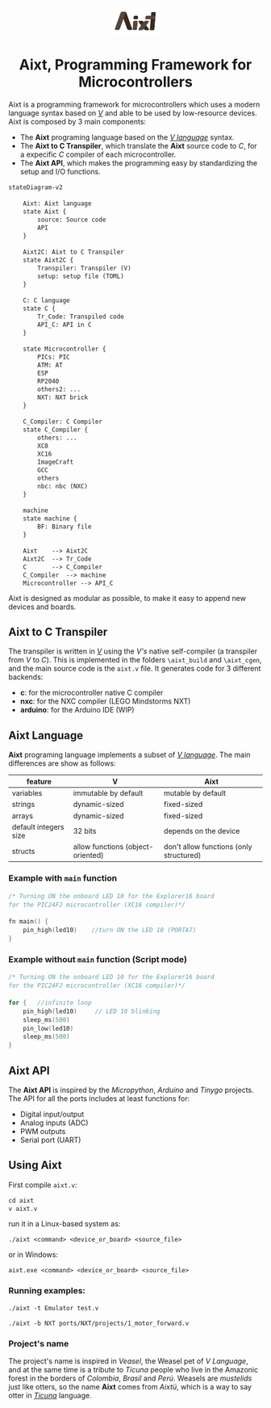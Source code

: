<div align="center">
<img src="assets/text-logo.png" width="20%" height="20%">
<h1>Aixt, Programming Framework for Microcontrollers</h1>
</div>

Aixt is a programming framework for microcontrollers which uses a modern language syntax based on [_V_](https://vlang.io/) and able to be used by low-resource devices. Aixt is composed by 3 main components:

- The **Aixt** programing language based on the [_V language_](https://vlang.io/) syntax.
- The **Aixt to C Transpiler**, which translate the **Aixt** source code to _C_, for a expecific _C_ compiler of each microcontroller.
- The **Aixt API**, which makes the programming easy by standardizing the setup and I/O functions.  

```mermaid
stateDiagram-v2

    Aixt: Aixt language
    state Aixt {
        source: Source code
        API
    }

    Aixt2C: Aixt to C Transpiler
    state Aixt2C {
        Transpiler: Transpiler (V)
        setup: setup file (TOML)
    }

    C: C language
    state C {
        Tr_Code: Transpiled code
        API_C: API in C
    }

    state Microcontroller {
        PICs: PIC
        ATM: AT
        ESP
        RP2040
        others2: ...
        NXT: NXT brick
    }

    C_Compiler: C Compiler
    state C_Compiler {
        others: ...
        XC8
        XC16
        ImageCraft
        GCC
        others
        nbc: nbc (NXC)
    }

    machine
    state machine {
        BF: Binary file
    }

    Aixt    --> Aixt2C
    Aixt2C  --> Tr_Code
    C       --> C_Compiler
    C_Compiler  --> machine
    Microcontroller --> API_C
```

Aixt is designed as modular as possible, to make it easy to append new devices and boards.


## Aixt to C Transpiler

The transpiler is written in [_V_](https://vlang.io/) using the _V's_ native self-compiler (a transpiler from _V_ to _C_). This is implemented in the folders `\aixt_build` and `\aixt_cgen`, and the main source code is the `aixt.v` file. It generates code for 3 different backends:
- **c**: for the microcontroller native C compiler
- **nxc**: for the NXC compiler (LEGO Mindstorms NXT)
- **arduino**: for the Arduino IDE (WIP)


## Aixt Language

**Aixt** programing language implements a subset of [_V language_](https://vlang.io/). The main differences are show as follows:

feature                 |V                                  | Aixt
------------------------|-----------------------------------|----------------------------------------
variables               |immutable by default               | mutable by default
strings                 |dynamic-sized                      | fixed-sized
arrays                  |dynamic-sized                      | fixed-sized
default integers size   |32 bits                            | depends on the device  
structs                 |allow functions (object-oriented)  | don't allow functions (only structured)


### Example with `main` function

```v
/* Turning ON the onboard LED 10 for the Explorer16 board
for the PIC24FJ microcontroller (XC16 compiler)*/

fn main() {
    pin_high(led10)    //turn ON the LED 10 (PORTA7)
}
```

### Example without `main` function (Script mode)

```v
/* Turning ON the onboard LED 10 for the Explorer16 board
for the PIC24FJ microcontroller (XC16 compiler)*/

for {   //infinite loop
    pin_high(led10)     // LED 10 blinking
    sleep_ms(500)
    pin_low(led10)
    sleep_ms(500)
}
```

## Aixt API

The **Aixt API** is inspired by the _Micropython_, _Arduino_ and _Tinygo_ projects. The API for all the ports includes at least functions for:

- Digital input/output
- Analog inputs (ADC)
- PWM outputs
- Serial port (UART)

## Using Aixt
First compile `aixt.v`: 
```
cd aixt
v aixt.v
```

run it in a Linux-based system as:
```
./aixt <command> <device_or_board> <source_file>
```
or in Windows:
```
aixt.exe <command> <device_or_board> <source_file>
```

### Running examples:
```
./aixt -t Emulator test.v
```
```
./aixt -b NXT ports/NXT/projects/1_motor_forward.v
```

### Project's name
The project's name is inspired in _Veasel_, the Weasel pet of _V Language_, and at the same time is a tribute to _Ticuna_ people who live in the Amazonic forest in the borders of _Colombia_, _Brasil_ and _Perú_. Weasels are _mustelids_ just like otters, so the name **Aixt** comes from _Aixtü_, which is a way to say otter in [_Ticuna_](https://www.sil.org/system/files/reapdata/90/20/51/90205190508691852389084667097660892450/tca_Ticuna_Dictionary_2016_web.pdf) language.

